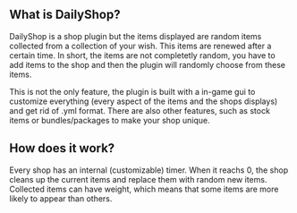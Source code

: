 ## What is DailyShop?
DailyShop is a shop plugin but the items displayed are random items collected from a collection of your wish. This items are renewed after a certain time. In short, the items are not completetly random, you have to add items to the shop and then the plugin will randomly choose  from these items.

This is not the only feature, the plugin is built with a in-game gui to customize everything (every aspect of the items and the shops displays) and get rid of .yml format. There are also other features, such as stock items or bundles/packages to make your shop unique.

## How does it work?
Every shop has an internal (customizable) timer. When it reachs 0, the shop cleans up the current items and replace them with random new items. Collected items can have weight, which means that some items are more likely to appear than others.
